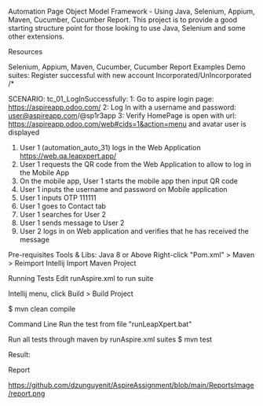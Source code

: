 Automation Page Object Model Framework - Using Java, Selenium, Appium, Maven, Cucumber, Cucumber Report. This project is to provide a good starting structure point for those looking to use Java, Selenium and some other extensions.

Resources

Selenium, Appium, Maven, Cucumber, Cucumber Report Examples Demo suites: Register successful with new account Incorporated/UnIncorporated /*

SCENARIO: tc_01_LogInSuccessfully: 1: Go to aspire login page: https://aspireapp.odoo.com/ 2: Log In with a username and password: user@aspireapp.com/@sp1r3app 3: Verify HomePage is open with url: https://aspireapp.odoo.com/web#cids=1&action=menu and avatar user is displayed

1. User 1 (automation_auto_31) logs in the Web Application https://web.qa.leapxpert.app/ 
2. User 1 requests the QR code from the Web Application to allow to log in the Mobile App 
3. On the mobile app, User 1 starts the mobile app then input QR code 
4. User 1 inputs the username and password on Mobile application 
5. User 1 inputs OTP 111111 
6. User 1 goes to Contact tab 
7. User 1 searches for User 2
8. User 1 sends message to User 2 
9. User 2 logs in on Web application and verifies that he has received the message

Pre-requisites Tools & Libs: Java 8 or Above Right-click "Pom.xml" > Maven > Reimport Intellij Import Maven Project

Running Tests Edit runAspire.xml to run suite

Intellij menu, click Build > Build Project

$ mvn clean compile

Command Line Run the test from file "runLeapXpert.bat"

Run all tests through maven by runAspire.xml suites $ mvn test

Result:

Report

https://github.com/dzunguyenit/AspireAssignment/blob/main/ReportsImage/report.png